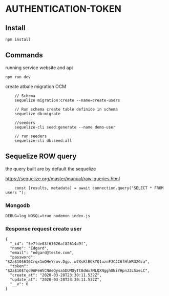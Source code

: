 # AUTHENTICATION-TOKEN
## Install
```
npm install
```

## Commands
running service website and api
```
npm run dev
```

create atbale migration OCM
```
    // Schrma
    sequelize migration:create --name=create-users  

    // Run schema create table definide in schema
    sequelize db:migrate 

    //seeders 
    sequelize-cli seed:generate --name demo-user 

    // run seeders
    sequelize-cli db:seed:all
```

## Sequelize ROW query

the query built are by default the sequelize

https://sequelize.org/master/manual/raw-queries.html

```
    const [results, metadata] = await connection.query("SELECT * FROM  users ");
```

### Mongodb

```
DEBUG=log NOSQL=true nodemon index.js
```

### Response request create user

```
{
  "_id": "5e7fde03f67626af82614d9f",
  "name": "Edgard",
  "email": "edgard@teste.com",
  "password": "$2a$10$6I6Crqx1mQHeY/ov.Dgp..w7XsKlBGkYQ1uznFJCJC6fHlWR32Gza",
  "token": "$2a$10$Tqd9APeWVCNAeQysa5DUMOyTt8dWx7MLQXNgghONiYHpnJ3LSxeLC",
  "create_at": "2020-03-28T23:30:11.532Z",
  "update_at": "2020-03-28T23:30:11.532Z",
  "__v": 0
}
```